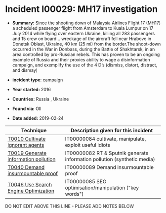 # Incident I00029: MH17 investigation

* **Summary:** Since the shooting down of Malaysia Airlines Flight 17 (MH17) a scheduled passenger flight from Amsterdam to Kuala Lumpur on 17 July 2014 while flying over eastern Ukraine, killing all 283 passengers and 15 crew on board… wreckage of the aircraft fell near Hrabove in Donetsk Oblast, Ukraine, 40 km (25 mi) from the border.The shoot-down occurred in the War in Donbass, during the Battle of Shakhtarsk, in an area controlled by pro-Russian rebels. This has proven to be an ongoing example of Russia and their proxies ability to wage a disinformation campaign, and exemplify the use of the 4 D’s (dismiss, distort, distract, and dismay) 

* **incident type**: campaign

* **Year started:** 2016

* **Countries:** Russia , Ukraine

* **Found via:** OII

* **Date added:** 2019-02-24
 

| Technique | Description given for this incident |
| --------- | ------------------------- |
| [T0010 Cultivate ignorant agents](../../generated_pages/techniques/T0010.md) | IT00000084 cultivate, manipulate, exploit useful idiots |
| [T0019 Generate information pollution](../../generated_pages/techniques/T0019.md) | IT00000082 RT & Sputnik generate information pollution (synthetic media) |
| [T0040 Demand insurmountable proof](../../generated_pages/techniques/T0040.md) | IT00000089 Demand insurmountable proof |
| [T0046 Use Search Engine Optimization](../../generated_pages/techniques/T0046.md) | IT00000085 SEO optimisation/manipulation ("key words") |


DO NOT EDIT ABOVE THIS LINE - PLEASE ADD NOTES BELOW